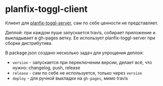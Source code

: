 # planfix-toggl-client

Клиент для [planfix-toggl-server](https://github.com/viasite/planfix-toggl-server), сам по себе ценности не представляет.

Деплой: при каждом пуше запускается travis, собирает приложение и выкладывает в gh-pages ветку. Ее использует planfix-toggl-server при сборке дистрибутива.

В package.json создано несколько задач для упрощения деплоя:

- `version` - запускается при переключении версии, делает всё, что нужно: changelog, push, release
- `release` - сам по себе не используется, только через `version`
- `deploy` - для ручной выкладки на `gh-pages`, мимо travis
